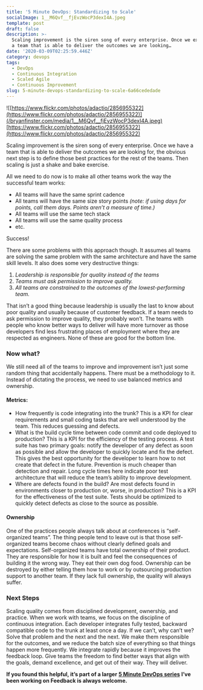 ```yaml
---
title: '5 Minute DevOps: Standardizing to Scale'
socialImage: 1__M6Qvf__fjEvzWocP3dexI4A.jpeg
template: post
draft: false
description: >-
  Scaling improvement is the siren song of every enterprise. Once we experience
  a team that is able to deliver the outcomes we are looking…
date: '2020-03-09T02:25:59.446Z'
category: devops
tags:
  - DevOps
  - Continuous Integration
  - Scaled Agile
  - Continuous Improvement
slug: 5-minute-devops-standardizing-to-scale-6a66cededade
---
```


![[https://www.flickr.com/photos/adactio/2856955322](https://www.flickr.com/photos/adactio/2856955322)](/bryanfinster.com/media/1__M6Qvf__fjEvzWocP3dexI4A.jpeg)
[https://www.flickr.com/photos/adactio/2856955322](https://www.flickr.com/photos/adactio/2856955322)

Scaling improvement is the siren song of every enterprise. Once we have a team that is able to deliver the outcomes we are looking for, the obvious next step is to define those best practices for the rest of the teams. Then scaling is just a shake and bake exercise.

All we need to do now is to make all other teams work the way the successful team works:

*   All teams will have the same sprint cadence
*   All teams will have the same size story points _(note: if using days for points, call them days. Points aren’t a measure of time.)_
*   All teams will use the same tech stack
*   All teams will use the same quality process
*   etc.

Success!

There are some problems with this approach though. It assumes all teams are solving the same problem with the same architecture and have the same skill levels. It also does some very destructive things:

1.  _Leadership is responsible for quality instead of the teams_
2.  _Teams must ask permission to improve quality._
3.  _All teams are constrained to the outcomes of the lowest-performing team._

That isn’t a good thing because leadership is usually the last to know about poor quality and usually because of customer feedback. If a team needs to ask permission to improve quality, they probably won’t. The teams with people who know better ways to deliver will have more turnover as those developers find less frustrating places of employment where they are respected as engineers. None of these are good for the bottom line.

### Now what?

We still need all of the teams to improve and improvement isn’t just some random thing that accidentally happens. There must be a methodology to it. Instead of dictating the process, we need to use balanced metrics and ownership.

#### Metrics:

*   How frequently is code integrating into the trunk? This is a KPI for clear requirements and small coding tasks that are well understood by the team. This reduces guessing and defects.
*   What is the build cycle time between code commit and code deployed to production? This is a KPI for the efficiency of the testing process. A test suite has two primary goals: notify the developer of any defect as soon as possible and allow the developer to quickly locate and fix the defect. This gives the best opportunity for the developer to learn how to not create that defect in the future. Prevention is much cheaper than detection and repair. Long cycle times here indicate poor test architecture that will reduce the team’s ability to improve development.
*   Where are defects found in the build? Are most defects found in environments closer to production or, worse, in production? This is a KPI for the effectiveness of the test suite. Tests should be optimized to quickly detect defects as close to the source as possible.

#### Ownership

One of the practices people always talk about at conferences is “self-organized teams”. The thing people tend to leave out is that those self-organized teams become chaos without clearly defined goals and expectations. Self-organized teams have total ownership of their product. They are responsible for how it is built and feel the consequences of building it the wrong way. They eat their own dog food. Ownership can be destroyed by either telling them how to work or by outsourcing production support to another team. If they lack full ownership, the quality will always suffer.

### Next Steps

Scaling quality comes from disciplined development, ownership, and practice. When we work with teams, we focus on the discipline of continuous integration. Each developer integrates fully tested, backward compatible code to the trunk at least once a day. If we can’t, why can’t we? Solve that problem and the next and the next. We make them responsible for the outcomes, and we reduce the batch size of everything so that things happen more frequently. We integrate rapidly because it improves the feedback loop. Give teams the freedom to find better ways that align with the goals, demand excellence, and get out of their way. They will deliver.

**If you found this helpful, it’s part of a larger** [**5 Minute DevOps series**](https://medium.com/search?q=%225%20minute%20devops%22) **I’ve been working on Feedback is always welcome.**

